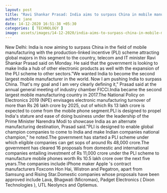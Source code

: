 ```yaml
---
layout: post
title: "Ravi Shankar Prasad: India aims to surpass China in mobile manufacturing: Ravi Shankar Prasad, Telecom News, ET Telecom"
author: jane 
date: 14-12-2020 16:51:38 +05:30 
categories: [ TECHNOLOGY ] 
image: assets/images/14-12-2020/india-aims-to-surpass-china-in-mobile-manufacturing-ravi-shankar-prasad.jpg
---
```

New Delhi: India is now aiming to surpass China in the field of mobile manufacturing with the production-linked incentive (PLI) scheme attracting global majors in this segment to the country, telecom and IT minister Ravi Shankar Prasad said on Monday. He said that the government is looking to make India a hub of other electronic products as well with the expansion of the PLI scheme to other sectors."We wanted India to become the second largest mobile manufacturer in the world. Now I am pushing India to surpass China. That's my goal and I am very clearly defining it," Prasad said at the annual general meeting of industry chamber FICCI.India became the second largest mobile manufacturing country in 2017.The National Policy on Electronics 2019 (NPE) envisages electronic manufacturing turnover of more than Rs 26 lakh crore by 2025, out of which Rs 13 lakh crore is expected to come from the mobile phone segment.PLI is designed to propel India's stature and ease of doing business under the leadership of the Prime Minister Narendra Modi to showcase India as an alternate manufacturing destination, Prasad said."PLI is designed to enable global champion companies to come to India and make Indian companies national champion," he noted.The government has started a PLI scheme under which eligible companies can get sops of around Rs 48,000 crore.The government has cleared 16 proposals from domestic and international companies entailing investment of Rs 11,000 crore under the PLI scheme to manufacture mobile phones worth Rs 10.5 lakh crore over the next five years.The companies include iPhone maker Apple 's contract manufacturers Foxconn Hon Hai, Wistron and Pegatron, apart from Samsung and Rising Star.Domestic companies whose proposals have been approved include Lava, Bhagwati (Micromax), Padget Electronics ( Dixon Technologies ), UTL Neolyncs and Optiemus.